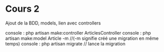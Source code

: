 # Cours 2

Ajout de la BDD, models, lien avec controllers

console : php artisan make:controller ArticlesController
console : php artisan make:model Article -m //(-m signifie créé une migration en même temps)
console : php artisan migrate // lance la migration
